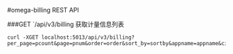 #omega-billing REST API

###GET `/api/v3/billing
获取计量信息列表
```
curl -XGET localhost:5013/api/v3/billing?per_page=pcount&page=pnum&order=order&sort_by=sortby&appname=appname&cid=cid&starttime=starttime&endtime=endtime
```

